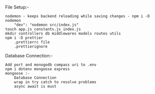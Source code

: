 File Setup:-

    nodemon - keeps backend reloading while saving changes - npm i -D nodemon
        "dev": "nodemon src/index.js"
    touch app.js constants.js index.js
    mkdir controllers db middlewares models routes utils
    npm i -D prettier
        .prettierrc file
        .prettierignore


Database Connection:-
    
    Add port and monogodb compass uri to .env
    npm i dotenv mongoose express
    mongoose :- 
        Database Connection
        wrap in try catch to resolve problems
        async await is must
    
    